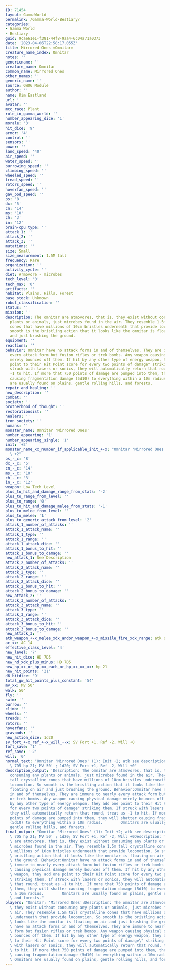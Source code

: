 ```yaml
---
ID: 71454
layout: GammaWorld
permalink: /Gamma-World-Bestiary/
categories:
- Gamma World
- Bestiary
guid: 9cae61e1-f381-44f8-9aa4-6c04a71a0373
date: '2023-04-06T22:58:17.055Z'
title: Mirrored Ones «Omnitar»
creature_name_index: Omnitar
notes: ''
genericname: ''
creature_name: Omnitar
common_name: Mirrored Ones
other_names: ''
generic_name: ''
source: GW06 Module
author: ''
name: Kim Eastland
url: ''
avatar: ''
mcc_race: Plant
role_in_gamma_world: ''
number_appearing_dice: '1'
morale: '3'
hit_dice: '9'
armor: '4'
control: ''
sensors: ''
power: ''
land_speed: '40'
air_speed: ''
water_speed: ''
burrowing_speed: ''
climbing_speed: ''
wheeled_speed: ''
tread_speed: ''
rotors_speed: ''
hoverfan_speed: ''
gav_pod_speed: ''
ps: '8'
dx: '5'
cn: '14'
ms: '10'
ch: '3'
in: '12'
brain-cpu type: ''
attack_1: ''
attack_2: ''
attack_3: ''
mutations: ''
size: Small
size_measurement: 1.5M tall
frequency: Rare
organization: ''
activity_cycle: ''
diet: Armovore - microbes
tech_level: '0'
tech_max: '0'
artifacts: ''
habitat: Plains, Hills, Forest
base_stock: Unknown
robot_classification: ''
status: ''
mission: ''
description: The omnitar are atmovores, that is, they exist without consuming any
  plants or animals, just microbes found in the air. They resemble 1.5m tall crystalline
  cones that have millions of 10cm bristles underneath that provide locomotion. So
  smooth is the bristling action that it looks like the omnitar is floating on air
  and just brushing the ground.
equipment: ''
reactions: ''
behavior: Omnitar have no attack forms in and of themselves. They are immune to nearly
  every attack form but fusion rifles or trek bombs. Any weapon causing physical damage
  merely bounces off them. If hit by any other type of energy weapon, they add one
  point to their Hit Point score for every two points of damage" striking them. If
  struck with lasers or sonics, they will automatically return that round, treat as
  -1 to hit. If more that 750 points of damage are pumped into them, they will shatter
  causing fragmentation damage (5d10) to everything within a 10m radius.        Omnitars
  are usually found on plains, gentle rolling hills, and forests.
repair_and_healing: ''
new_description: ''
combat: ''
society: ''
brotherhood_of_thought: ''
restorationsist: ''
healers: ''
iron_society: ''
humans: ''
monster_name: Omnitar 'Mirrored Ones'
number_appearing: '1'
number_appearing_single: '1'
init: '+2'
monster_name_xx_number_if_applicable_init_+-x: "Omnitar 'Mirrored Ones' (1): Init\
  \ +2"
ps_-_c: '8'
dx_-_c: '5'
cn_-_c: '14'
ms_-_c: '10'
ch_-_c: '3'
in_-_c: '12'
weapon: Low Tech Level
plus_to_hit_and_damage_range_from_stats: '-2'
plus_to_range_from_level: ''
plus_to_range: '0'
plus_to_hit_and_damage_melee_from_stats: '-1'
plus_to_melee_from_level: ''
plus_to_melee: '1'
plus_to_generic_attack_from_level: '2'
attack_1_number_of_attacks: ''
attack_1_attack_name: ''
attack_1_type: ''
attack_1_range: ''
attack_1_attack_dice: ''
attack_1_bonus_to_hit: ''
attack_1_bonus_to_damage: ''
new_attack_1: See Description
attack_2_number_of_attacks: ''
attack_2_attack_name: ''
attack_2_type: ''
attack_2_range: ''
attack_2_attack_dice: ''
attack_2_bonus_to_hit: ''
attack_2_bonus_to_damage: ''
new_attack_2: ''
attack_3_number_of_attacks: ''
attack_3_attack_name: ''
attack_3_type: ''
attack_3_range: ''
attack_3_attack_dice: ''
attack_3_bonus_to_hit: ''
attack_3_bonus_to_damage: ''
new_attack_3: ''
atk_weapon_+-x_melee_xdx_andor_weapon_+-x_missile_fire_xdx_range: atk see description
ac_xx: AC 14
effective_class_level: '4'
new_level: '7'
new_hit_dice: HD 7D5
new_hd_xdx_plus_minus: HD 7D5
new_hp_xx_or_hp_xx_each_or_hp_xx_xx_xx: hp 21
new_hit_points: '21'
d6_hitdice: '9'
total_gw_hit_points_plus_constant: '54'
mv_xx: MV 50'
walk: 50'
fly: ''
swim: ''
burrow: ''
climb: ''
wheels: ''
treads: ''
rotors: ''
hoverfans: ''
gravpods: ''
new_action_dice: 1d20
sv_fort_+-x_ref_+-x_will_+-x: SV Fort +1, Ref -2, Will +0
fort_save: '1'
ref_save: '-2'
will: '0'
normal_text: "Omnitar 'Mirrored Ones' (1): Init +2; atk see description; AC 14; HD\
  \ 7D5 hp 21; MV 50' ; 1d20; SV Fort +1, Ref -2, Will +0"
description_output: 'Description: The omnitar are atmovores, that is, they exist without
  consuming any plants or animals, just microbes found in the air. They resemble 1.5m
  tall crystalline cones that have millions of 10cm bristles underneath that provide
  locomotion. So smooth is the bristling action that it looks like the omnitar is
  floating on air and just brushing the ground. Behavior:Omnitar have no attack forms
  in and of themselves. They are immune to nearly every attack form but fusion rifles
  or trek bombs. Any weapon causing physical damage merely bounces off them. If hit
  by any other type of energy weapon, they add one point to their Hit Point score
  for every two points of damage" striking them. If struck with lasers or sonics,
  they will automatically return that round, treat as -1 to hit. If more that 750
  points of damage are pumped into them, they will shatter causing fragmentation damage
  (5d10) to everything within a 10m radius.        Omnitars are usually found on plains,
  gentle rolling hills, and forests.'
final_output: "Omnitar 'Mirrored Ones' (1): Init +2; atk see description; AC 14; HD\
  \ 7D5 hp 21; MV 50' ; 1d20; SV Fort +1, Ref -2, Will +0Description: The omnitar\
  \ are atmovores, that is, they exist without consuming any plants or animals, just\
  \ microbes found in the air. They resemble 1.5m tall crystalline cones that have\
  \ millions of 10cm bristles underneath that provide locomotion. So smooth is the\
  \ bristling action that it looks like the omnitar is floating on air and just brushing\
  \ the ground. Behavior:Omnitar have no attack forms in and of themselves. They are\
  \ immune to nearly every attack form but fusion rifles or trek bombs. Any weapon\
  \ causing physical damage merely bounces off them. If hit by any other type of energy\
  \ weapon, they add one point to their Hit Point score for every two points of damage\"\
  \ striking them. If struck with lasers or sonics, they will automatically return\
  \ that round, treat as -1 to hit. If more that 750 points of damage are pumped into\
  \ them, they will shatter causing fragmentation damage (5d10) to everything within\
  \ a 10m radius.        Omnitars are usually found on plains, gentle rolling hills,\
  \ and forests."
players: "Omnitar; 'Mirrored Ones';Description: The omnitar are atmovores, that is,\
  \ they exist without consuming any plants or animals, just microbes found in the\
  \ air. They resemble 1.5m tall crystalline cones that have millions of 10cm bristles\
  \ underneath that provide locomotion. So smooth is the bristling action that it\
  \ looks like the omnitar is floating on air and just brushing the ground. Behavior:Omnitar\
  \ have no attack forms in and of themselves. They are immune to nearly every attack\
  \ form but fusion rifles or trek bombs. Any weapon causing physical damage merely\
  \ bounces off them. If hit by any other type of energy weapon, they add one point\
  \ to their Hit Point score for every two points of damage\" striking them. If struck\
  \ with lasers or sonics, they will automatically return that round, treat as -1\
  \ to hit. If more that 750 points of damage are pumped into them, they will shatter\
  \ causing fragmentation damage (5d10) to everything within a 10m radius.       \
  \ Omnitars are usually found on plains, gentle rolling hills, and forests.   |"
---
```

</br>